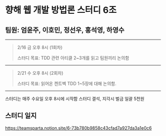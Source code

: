 # 향해 웹 개발 방법론 스터디 6조
## 팀원: 엄윤주, 이호민, 정선우, 홍석영, 하영수
---
> 2/16 금 오후 8시 (1회차)
> 
> 스터디 목표: TDD 관련 아티클 2~3개를 읽고 팀원끼리 논의함
---
> 2/21 수 오후 8시 (2회차)
> 
> 스터디 목표: 읽어온 켄트벡 TDD 1~5장에 대해 논의함.
---

스터디는 매주 수요일 오후 8시에 시작함
스터디 결석, 지각시 벌금 일괄 5천원

## 스터디 일지
https://teamsparta.notion.site/6-73b780b9858c43cfad7a927da3a1e0c6
